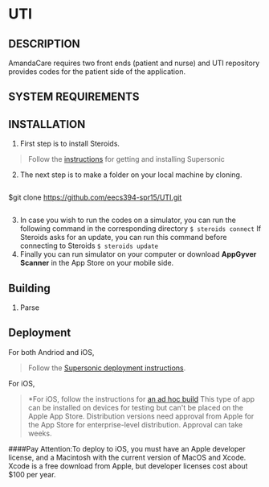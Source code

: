# UTI

## DESCRIPTION
AmandaCare requires two front ends (patient and nurse) and UTI repository provides codes for the patient side of the application.

## SYSTEM REQUIREMENTS


## INSTALLATION
1. First step is to install Steroids.
> Follow the [instructions](https://academy.appgyver.com/installwizard/steps#/home) for getting and installing Supersonic

2. The next step is to make a folder on your local machine by cloning.
>```bash
$git clone https://github.com/eecs394-spr15/UTI.git
>```
3. In case you wish to run the codes on a simulator, you can run the following command in the corresponding directory
`$ steroids connect`
If Steroids asks for an update, you can run this command before connecting to Steroids
`$ steroids update`
4. Finally you can run simulator on your computer or download **AppGyver Scanner** in the App Store on your mobile side.



## Building
1. Parse

## Deployment

For both Andriod and iOS,
>Follow the [Supersonic deployment instructions](http://docs.appgyver.com/tooling/build-service/build-settings/deploying-to-cloud/).

For iOS, 
>*For iOS, follow the instructions for [an ad hoc build](http://docs.appgyver.com/tooling/build-service/build-settings/building-a-debug-build/) This type of app can be installed on devices for testing but can't be placed on the Apple App Store. Distribution versions need approval from Apple for the App Store for enterprise-level distribution. Approval can take weeks.

####Pay Attention:To deploy to iOS, you must have an Apple developer license, and a Macintosh with the current version of MacOS and Xcode. Xcode is a free download from Apple, but developer licenses cost about $100 per year.

